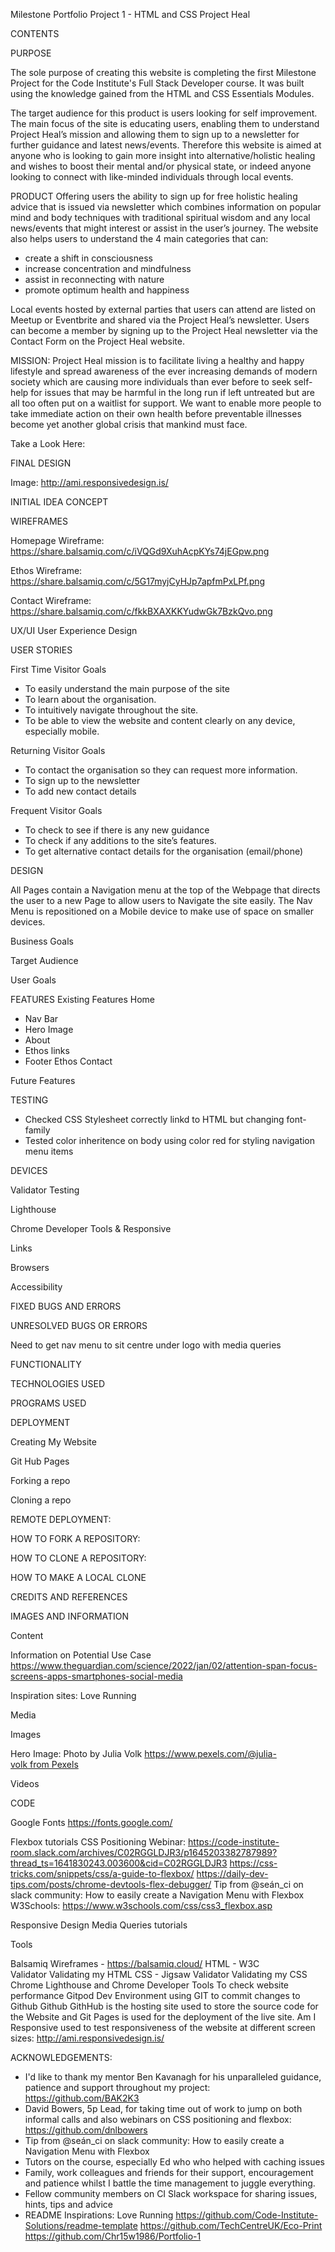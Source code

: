 Milestone Portfolio Project 1 - HTML and CSS
Project Heal

CONTENTS

PURPOSE

The sole purpose of creating this website is completing the first Milestone Project for the Code Institute's Full Stack Developer course. It was built using the knowledge gained from the HTML and CSS Essentials Modules.

The target audience for this product is users looking for self improvement. The main focus of the site is educating users, enabling them to understand Project Heal’s mission and allowing them to sign up to a newsletter for further guidance and latest news/events. Therefore this website is aimed at anyone who is looking to gain more insight into alternative/holistic healing and wishes to boost their mental and/or physical state, or indeed anyone looking to connect with like-minded individuals through local events. 

PRODUCT
Offering users the ability to sign up for free holistic healing advice that is issued via newsletter which combines information on popular mind and body techniques with traditional spiritual wisdom and any local news/events that might interest or assist in the user’s journey. The website also helps users to understand the 4 main categories that can:
- create a shift in consciousness
- increase concentration and mindfulness
- assist in reconnecting with nature
- promote optimum health and happiness

Local events hosted by external parties that users can attend are listed on Meetup or Eventbrite and shared via the Project Heal’s newsletter. Users can become a member by signing up to the Project Heal newsletter via the Contact Form on the Project Heal website. 

MISSION:
Project Heal mission is to facilitate living a healthy and happy lifestyle and spread awareness of the ever increasing demands of modern society which are causing more individuals than ever before to seek self-help for issues that may be harmful in the long run if left untreated but are all too often put on a waitlist for support. We want to enable more people to take immediate action on their own health before preventable illnesses become yet another global crisis that mankind must face. 


Take a Look Here: 

FINAL DESIGN

Image: http://ami.responsivedesign.is/

INITIAL IDEA CONCEPT

WIREFRAMES

Homepage Wireframe: https://share.balsamiq.com/c/iVQGd9XuhAcpKYs74jEGpw.png

Ethos Wireframe: https://share.balsamiq.com/c/5G17myjCyHJp7apfmPxLPf.png

Contact Wireframe: https://share.balsamiq.com/c/fkkBXAXKKYudwGk7BzkQvo.png

UX/UI User Experience Design

USER STORIES

First Time Visitor Goals
* To easily understand the main purpose of the site
* To learn about the organisation.
* To intuitively navigate throughout the site.
* To be able to view the website and content clearly on any device, especially mobile.

Returning Visitor Goals
* To contact the organisation so they can request more information.
* To sign up to the newsletter
* To add new contact details

Frequent Visitor Goals
* To check to see if there is any new guidance
* To check if any additions to the site’s features.
* To get alternative contact details for the organisation (email/phone)

DESIGN

All Pages contain a Navigation menu at the top of the Webpage that directs the user to a new Page to allow users to Navigate the site easily. The Nav Menu is repositioned on a Mobile device to make use of space on smaller devices.

Business Goals

Target Audience

User Goals

FEATURES
Existing Features
Home
- Nav Bar
- Hero Image
- About
- Ethos links
- Footer
Ethos
Contact

Future Features


TESTING

- Checked CSS Stylesheet correctly linkd to HTML but changing font-family
- Tested color inheritence on body using color red for styling navigation menu items

DEVICES


Validator Testing


Lighthouse

Chrome Developer Tools & Responsive

Links

Browsers



Accessibility


FIXED BUGS AND ERRORS

UNRESOLVED BUGS OR ERRORS

Need to get nav menu to sit centre under logo with media queries

FUNCTIONALITY

TECHNOLOGIES USED

PROGRAMS USED

DEPLOYMENT

Creating My Website

Git Hub Pages

Forking a repo

Cloning a repo


REMOTE DEPLOYMENT:

HOW TO FORK A REPOSITORY:

HOW TO CLONE A REPOSITORY:

HOW TO MAKE A LOCAL CLONE


CREDITS AND REFERENCES

IMAGES AND INFORMATION


Content

Information on Potential Use Case
https://www.theguardian.com/science/2022/jan/02/attention-span-focus-screens-apps-smartphones-social-media

Inspiration sites: 
Love Running 

Media

Images

Hero Image: Photo by Julia Volk https://www.pexels.com/@julia-volk from Pexels

Videos

CODE

Google Fonts https://fonts.google.com/

Flexbox tutorials
CSS Positioning Webinar: https://code-institute-room.slack.com/archives/C02RGGLDJR3/p1645203382787989?thread_ts=1641830243.003600&cid=C02RGGLDJR3
https://css-tricks.com/snippets/css/a-guide-to-flexbox/
https://daily-dev-tips.com/posts/chrome-devtools-flex-debugger/
Tip from @seán_ci on slack community: How to easily create a Navigation Menu with Flexbox
W3Schools: https://www.w3schools.com/css/css3_flexbox.asp

Responsive Design Media Queries tutorials


Tools

Balsamiq Wireframes - https://balsamiq.cloud/
HTML - W3C Validator Validating my HTML
CSS - Jigsaw Validator Validating my CSS
Chrome Lighthouse and Chrome Developer Tools To check website performance
Gitpod Dev Environment using GIT to commit changes to Github
Github GithHub is the hosting site used to store the source code for the Website and Git Pages is used for the deployment of the live site.
Am I Responsive used to test responsiveness of the website at different screen sizes: http://ami.responsivedesign.is/

ACKNOWLEDGEMENTS:


* I'd like to thank my mentor Ben Kavanagh for his unparalleled guidance, patience and support throughout my project: https://github.com/BAK2K3
* David Bowers, 5p Lead, for taking time out of work to jump on both informal calls and also webinars on CSS positioning and flexbox: https://github.com/dnlbowers
* Tip from @seán_ci on slack community: How to easily create a Navigation Menu with Flexbox  
* Tutors on the course, especially Ed who who helped with caching issues
* Family, work colleagues and friends for their support, encouragement and patience whilst I battle the time management to juggle everything.
* Fellow community members on CI Slack workspace for sharing issues, hints, tips and advice
* README Inspirations:
Love Running https://github.com/Code-Institute-Solutions/readme-template
https://github.com/TechCentreUK/Eco-Print
https://github.com/Chr15w1986/Portfolio-1